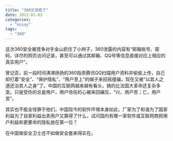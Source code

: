 ```yaml
---
title: "360又泄密了"
date: 2011-01-03
categories: 
  - "essay"
tags: 
  - "360"
---
```


这次360安全被竞争对手金山抓住了小辫子，360泄露的内容有“邮箱账号、密码，详尽的网页访问记录，甚至可以通过其邮箱、QQ号等信息直接对应上相应的真实用户”。

曾记否，前一段时间沸沸扬扬的360指责腾讯QQ扫描用户资料并偷偷上传，自己却打着“安全”、“保护隐私”、“用户至上”的幌子来招摇撞骗，现在又被“以其人之道还治其人之身”了。中国的互联网越来越有看头，搞的比法国大革命还复杂多变。只是受伤的总是用户，用户信任的心被来回碾压，“兴，用户苦；亡，用户苦”。

其实也不能全怪罪于他们，中国现今的软件环境本身如此，厂家为了和谐为了国家利益为了自家利益出卖用户又算得了什么，试问国内有哪一家软件或互联网商把用户利益和更要命的隐私放在第一位？

在中国做安全卫士还不如做安全套来得实在。
